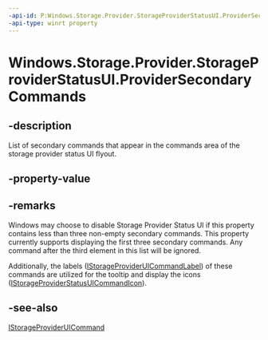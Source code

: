 ```yaml
---
-api-id: P:Windows.Storage.Provider.StorageProviderStatusUI.ProviderSecondaryCommands
-api-type: winrt property
---
```


# Windows.Storage.Provider.StorageProviderStatusUI.ProviderSecondaryCommands

<!--
public System.Collections.Generic.IList<Windows.Storage.Provider.IStorageProviderUICommand> ProviderSecondaryCommands { get; set; }
-->

## -description

List of secondary commands that appear in the commands area of the storage provider status UI flyout.

## -property-value

## -remarks

Windows may choose to disable Storage Provider Status UI if this property contains less than three non-empty secondary commands. This property currently supports displaying the first three secondary commands. Any command after the third element in this list will be ignored.

Additionally, the labels ([IStorageProviderUICommandLabel](istorageprovideruicommand_label.md)) of these commands are utilized for the tooltip and display the icons ([IStorageProviderStatusUICommandIcon](istorageprovideruicommand_icon.md)).

## -see-also

[IStorageProviderUICommand](istorageprovideruicommand.md)
